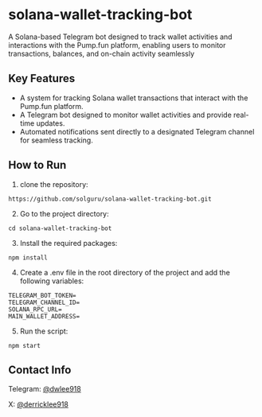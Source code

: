 # solana-wallet-tracking-bot
A Solana-based Telegram bot designed to track wallet activities and interactions with the Pump.fun platform, enabling users to monitor transactions, balances, and on-chain activity seamlessly

## Key Features
- A system for tracking Solana wallet transactions that interact with the Pump.fun platform.
- A Telegram bot designed to monitor wallet activities and provide real-time updates.
- Automated notifications sent directly to a designated Telegram channel for seamless tracking.

## How to Run

1. clone the repository:

```
https://github.com/solguru/solana-wallet-tracking-bot.git
```

2. Go to the project directory:

```
cd solana-wallet-tracking-bot
```

3. Install the required packages:

```
npm install
```

4. Create a .env file in the root directory of the project and add the following variables:

```
TELEGRAM_BOT_TOKEN=
TELEGRAM_CHANNEL_ID=
SOLANA_RPC_URL=
MAIN_WALLET_ADDRESS=
```

5. Run the script:

```
npm start
```

## Contact Info
Telegram: [@dwlee918](https://t.me/@dwlee918)

X: [@derricklee918](https://x.com/derricklee918)
